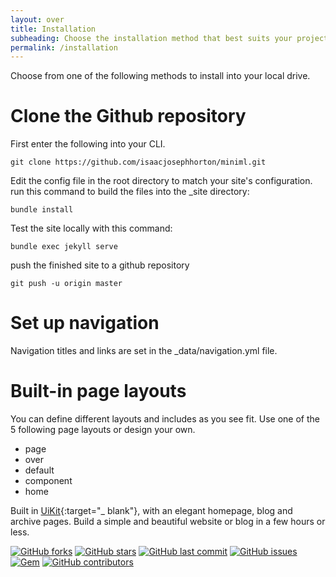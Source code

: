 ```yaml
---
layout: over
title: Installation
subheading: Choose the installation method that best suits your project.
permalink: /installation
---
```


Choose from one of the following methods to install into your local drive.
# Clone the Github repository
First enter the following into your CLI.
```
git clone https://github.com/isaacjosephhorton/miniml.git
```
Edit the config file in the root directory to match your site's configuration.
run this command to build the files into the \_site directory:
```
bundle install
```
Test the site locally with this command:
```
bundle exec jekyll serve
```
push the finished site to a github repository
```
git push -u origin master
```

# Set up navigation
Navigation titles and links are set in the \_data/navigation.yml file.

# Built-in page layouts
You can define different layouts and includes as you see fit.
Use one of the 5 following page layouts or design your own.
* page
* over
* default
* component
* home

Built in [UiKit](https://getuikit.com/){:target="_ blank"}, with an elegant homepage, blog and archive pages. Build a simple and beautiful website or blog in a few hours or less.

[![GitHub forks](https://img.shields.io/github/forks/st4rlab/miniml.svg?style=for-the-badge&label=Fork)](https://github.com/isaacjosephhorton/miniml/fork/)
[![GitHub stars](https://img.shields.io/github/stars/st4rlab/miniml.svg?style=for-the-badge&label=Stars)](https://github.com/isaacjosephhorton/miniml/stargazers)
[![GitHub last commit](https://img.shields.io/github/last-commit/st4rlab/miniml.svg?style=for-the-badge)](https://github.com/isaacjosephhorton/miniml/commits/master)
[![GitHub issues](https://img.shields.io/github/issues-raw/st4rlab/miniml.svg?style=for-the-badge)](https://github.com/st4rlab/miniml/issues?q=is%3Aissue+is%3Aopen+sort%3Aupdated-desc)
[![Gem](https://img.shields.io/gem/dt/miniml?label=Gem&style=for-the-badge)](https://rubygems.org/gems/miniml)
[![GitHub contributors](https://img.shields.io/github/contributors/st4rlab/miniml.svg?style=for-the-badge)](https://github.com/st4rlab/miniml/graphs/contributors)

